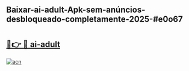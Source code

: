 ## Baixar-ai-adult-Apk-sem-anúncios-desbloqueado-completamente-2025-#e0o67

# <h2><a href="https://ainizakaria.my?title=ai-adult&ref=20M">🔗👉 🔴 ai-adult</a></h2>

[![acn](https://github.com/user-attachments/assets/0f9c940e-d8b0-45ae-aac7-cd30a18b3e1c)](https://ainizakaria.my?title=ai-adult&ref=20M)

